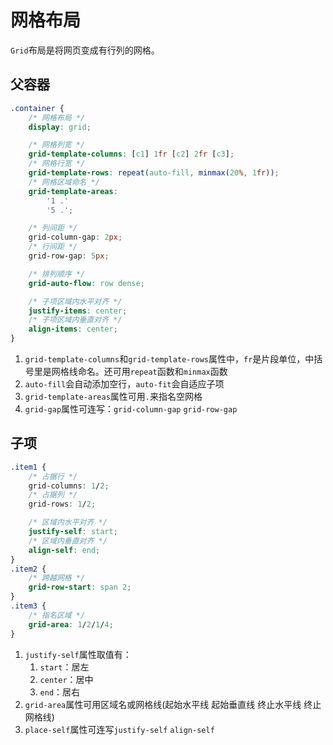 # 网格布局

`Grid`布局是将网页变成有行列的网格。

## 父容器

```css
.container {
    /* 网格布局 */
    display: grid;

    /* 网格列宽 */
    grid-template-columns: [c1] 1fr [c2] 2fr [c3];
    /* 网格行宽 */
    grid-template-rows: repeat(auto-fill, minmax(20%, 1fr));
    /* 网格区域命名 */
    grid-template-areas:
        '1 .'
        '5 .';

    /* 列间距 */
    grid-column-gap: 2px;
    /* 行间距 */
    grid-row-gap: 5px;

    /* 排列顺序 */
    grid-auto-flow: row dense;

    /* 子项区域内水平对齐 */
    justify-items: center;
    /* 子项区域内垂直对齐 */
    align-items: center;
}
```

1.  `grid-template-columns`和`grid-template-rows`属性中，`fr`是片段单位，中括号里是网格线命名。还可用`repeat`函数和`minmax`函数
2.  `auto-fill`会自动添加空行，`auto-fit`会自适应子项
3.  `grid-template-areas`属性可用`.`来指名空网格
4.  `grid-gap`属性可连写：`grid-column-gap` `grid-row-gap`

## 子项

```css
.item1 {
    /* 占据行 */
    grid-columns: 1/2;
    /* 占据列 */
    grid-rows: 1/2;

    /* 区域内水平对齐 */
    justify-self: start;
    /* 区域内垂直对齐 */
    align-self: end;
}
.item2 {
    /* 跨越网格 */
    grid-row-start: span 2;
}
.item3 {
    /* 指名区域 */
    grid-area: 1/2/1/4;
}
```

1. `justify-self`属性取值有：
    1. `start`：居左
    2. `center`：居中
    3. `end`：居右
2. `grid-area`属性可用区域名或网格线(起始水平线 起始垂直线 终止水平线 终止网格线)
3. `place-self`属性可连写`justify-self` `align-self`
